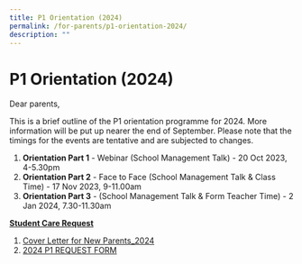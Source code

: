 ```yaml
---
title: P1 Orientation (2024)
permalink: /for-parents/p1-orientation-2024/
description: ""
---
```

# P1 Orientation (2024)

Dear parents, 

This is a brief outline of the P1 orientation programme for 2024.  More information will be put up nearer the end of September. Please note that the timings for the events are tentative and are subjected to changes. 

1. **Orientation Part 1** - Webinar (School Management Talk) - 20 Oct 2023, 4-5.30pm
2. **Orientation Part 2** -  Face to Face (School Management Talk &amp; Class Time) - 17 Nov 2023, 9-11.00am
3. **Orientation Part 3** - (School Management Talk &amp; Form Teacher Time) - 2 Jan 2024, 7.30-11.30am

<u>**Student Care Request**</u>
1. [Cover Letter for New Parents_2024](/files/cover%20letter%20for%20new%20parents_2024.pdf)
2. [2024 P1 REQUEST FORM](/files/2024%20p1%20request%20form.pdf)



